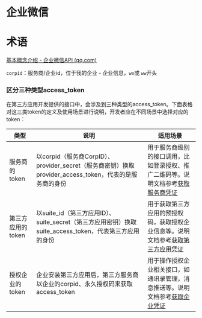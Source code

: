 # 企业微信


# 术语

[基本概念介绍 - 企业微信API (qq.com)](https://work.weixin.qq.com/api/doc/90000/90135/90665)

`corpid`：服务商/企业id，位于我的企业 - 企业信息，`wx`或 `ww`开头

### 区分三种类型access_token

在第三方应用开发提供的接口中，会涉及到三种类型的access_token。下面表格对这三类token的定义及使用场景进行说明，开发者应在不同场景中选择对应的token：

| 类型              | 说明                                                                                                   | 适用场景                                                                                                                                    |
| ----------------- | ------------------------------------------------------------------------------------------------------ | ------------------------------------------------------------------------------------------------------------------------------------------- |
| 服务商的token     | 以corpid（服务商CorpID）、provider_secret（服务商密钥）换取provider_access_token，代表的是服务商的身份 | 用于服务商级别的接口调用，比如登录授权、推广二维码等。说明文档参考[获取服务商凭证](https://work.weixin.qq.com/api/doc/90001/90143/91201#15143) |
| 第三方应用的token | 以suite_id（第三方应用ID）、suite_secret（第三方应用密钥）换取suite_access_token，代表第三方应用的身份 | 用于获取第三方应用的预授权码，获取授权企业信息等。说明文档参考[获取第三方应用凭证](https://work.weixin.qq.com/api/doc/90001/90143/91201#14939) |
| 授权企业的token   | 企业安装第三方应用后，第三方服务商以企业的corpid、永久授权码来获取access_token                         | 用于操作授权企业相关接口，如通讯录管理，消息推送等。说明文档参考[获取企业凭证](https://work.weixin.qq.com/api/doc/90001/90143/91201#14944)     |
